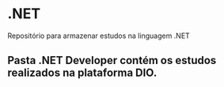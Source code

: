 # .NET
Repositório para armazenar estudos na linguagem .NET

## Pasta .NET Developer contém os estudos realizados na plataforma DIO.
